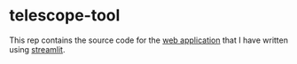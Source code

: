 # telescope-tool

This rep contains the source code for the [web application](https://share.streamlit.io/fakahil/phi-hrt-tool/main/app.py) that I have written using [streamlit](https://streamlit.io/).

